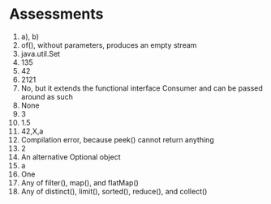 

Assessments
===========

1.  a), b)
2.  of(), without parameters, produces an empty stream
3.  java.util.Set
4.  135
5.  42
6.  2121
7.  No, but it extends the functional interface Consumer and can be
    passed around as such
8.  None
9.  3
10. 1.5
11. 42,X,a
12. Compilation error, because peek() cannot return anything
13. 2
14. An alternative Optional object
15. a
16. One
17. Any of filter(), map(), and flatMap()
18. Any of distinct(), limit(), sorted(), reduce(), and collect()

